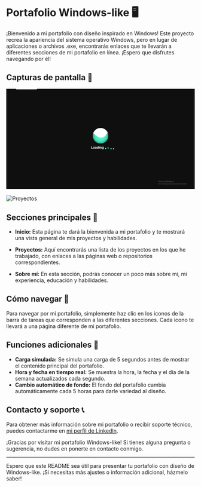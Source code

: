 # Portafolio Windows-like 🖥️

¡Bienvenido a mi portafolio con diseño inspirado en Windows! Este proyecto recrea la apariencia del sistema operativo Windows, pero en lugar de aplicaciones o archivos .exe, encontrarás enlaces que te llevarán a diferentes secciones de mi portafolio en línea. ¡Espero que disfrutes navegando por él!

## Capturas de pantalla 📸

![Inicio](https://github.com/DannyCrisostomo/Portafolio/blob/1c55530445e0bbd908e99c446684a596570221c2/Portafolio/Screenshot_1.png )

![Proyectos](https://github.com/DannyCrisostomo/Portafolio/blob/1c55530445e0bbd908e99c446684a596570221c2/Portafolio/Screenshot_2.png)


## Secciones principales 📁

- **Inicio:** Esta página te dará la bienvenida a mi portafolio y te mostrará una vista general de mis proyectos y habilidades.

- **Proyectos:** Aquí encontrarás una lista de los proyectos en los que he trabajado, con enlaces a las páginas web o repositorios correspondientes.

- **Sobre mí:** En esta sección, podrás conocer un poco más sobre mí, mi experiencia, educación y habilidades.

## Cómo navegar 🚀

Para navegar por mi portafolio, simplemente haz clic en los iconos de la barra de tareas que corresponden a las diferentes secciones. Cada icono te llevará a una página diferente de mi portafolio.

## Funciones adicionales 🌟

- **Carga simulada:** Se simula una carga de 5 segundos antes de mostrar el contenido principal del portafolio.
- **Hora y fecha en tiempo real:** Se muestra la hora, la fecha y el día de la semana actualizados cada segundo.
- **Cambio automático de fondo:** El fondo del portafolio cambia automáticamente cada 5 horas para darle variedad al diseño.

## Contacto y soporte 📞

Para obtener más información sobre mi portafolio o recibir soporte técnico, puedes contactarme en [mi perfil de LinkedIn](https://www.linkedin.com/in/danny-crisostomo/).

¡Gracias por visitar mi portafolio Windows-like! Si tienes alguna pregunta o sugerencia, no dudes en ponerte en contacto conmigo.

---

Espero que este README sea útil para presentar tu portafolio con diseño de Windows-like. ¡Si necesitas más ajustes o información adicional, házmelo saber!
